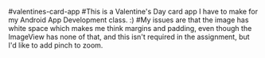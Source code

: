#valentines-card-app
#This is a Valentine's Day card app I have to make for my Android App Development class. :)
#My issues are that the image has white space which makes me think margins and padding, even though the ImageView has none of that, and this isn't required in the assignment, but I'd like to add pinch to zoom.
